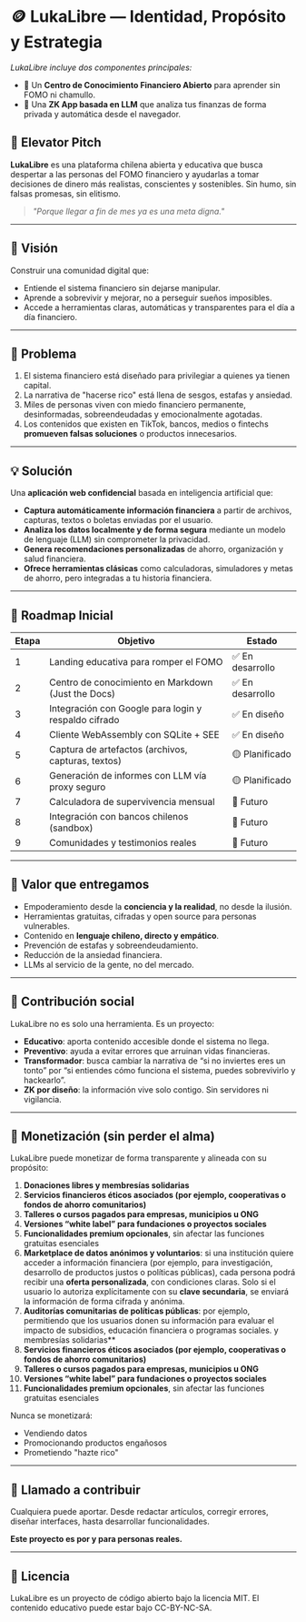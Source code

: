 # 🪙 LukaLibre — Identidad, Propósito y Estrategia

_LukaLibre incluye dos componentes principales:_

- 🧠 Un **Centro de Conocimiento Financiero Abierto** para aprender sin FOMO ni chamullo.
- 🔐 Una **ZK App basada en LLM** que analiza tus finanzas de forma privada y automática desde el navegador.

## 🎯 Elevator Pitch

**LukaLibre** es una plataforma chilena abierta y educativa que busca despertar a las personas del FOMO financiero y ayudarlas a tomar decisiones de dinero más realistas, conscientes y sostenibles. Sin humo, sin falsas promesas, sin elitismo.

> *"Porque llegar a fin de mes ya es una meta digna."*

---

## 🌱 Visión

Construir una comunidad digital que:
- Entiende el sistema financiero sin dejarse manipular.
- Aprende a sobrevivir y mejorar, no a perseguir sueños imposibles.
- Accede a herramientas claras, automáticas y transparentes para el día a día financiero.

---

## 🚧 Problema

1. El sistema financiero está diseñado para privilegiar a quienes ya tienen capital.
2. La narrativa de "hacerse rico" está llena de sesgos, estafas y ansiedad.
3. Miles de personas viven con miedo financiero permanente, desinformadas, sobreendeudadas y emocionalmente agotadas.
4. Los contenidos que existen en TikTok, bancos, medios o fintechs **promueven falsas soluciones** o productos innecesarios.

---

## 💡 Solución

Una **aplicación web confidencial** basada en inteligencia artificial que:

- **Captura automáticamente información financiera** a partir de archivos, capturas, textos o boletas enviadas por el usuario.
- **Analiza los datos localmente y de forma segura** mediante un modelo de lenguaje (LLM) sin comprometer la privacidad.
- **Genera recomendaciones personalizadas** de ahorro, organización y salud financiera.
- **Ofrece herramientas clásicas** como calculadoras, simuladores y metas de ahorro, pero integradas a tu historia financiera.

---

## 🧭 Roadmap Inicial

| Etapa | Objetivo | Estado |
|-------|----------|--------|
| 1     | Landing educativa para romper el FOMO | ✅ En desarrollo |
| 2     | Centro de conocimiento en Markdown (Just the Docs) | ✅ En desarrollo |
| 3     | Integración con Google para login y respaldo cifrado | ✅ En diseño |
| 4     | Cliente WebAssembly con SQLite + SEE | ✅ En diseño |
| 5     | Captura de artefactos (archivos, capturas, textos) | 🟡 Planificado |
| 6     | Generación de informes con LLM vía proxy seguro | 🟡 Planificado |
| 7     | Calculadora de supervivencia mensual | 🔲 Futuro |
| 8     | Integración con bancos chilenos (sandbox) | 🔲 Futuro |
| 9     | Comunidades y testimonios reales | 🔲 Futuro |

---

## 💚 Valor que entregamos

- Empoderamiento desde la **conciencia y la realidad**, no desde la ilusión.
- Herramientas gratuitas, cifradas y open source para personas vulnerables.
- Contenido en **lenguaje chileno, directo y empático**.
- Prevención de estafas y sobreendeudamiento.
- Reducción de la ansiedad financiera.
- LLMs al servicio de la gente, no del mercado.

---

## 🧠 Contribución social

LukaLibre no es solo una herramienta. Es un proyecto:

- **Educativo**: aporta contenido accesible donde el sistema no llega.
- **Preventivo**: ayuda a evitar errores que arruinan vidas financieras.
- **Transformador**: busca cambiar la narrativa de “si no inviertes eres un tonto” por “si entiendes cómo funciona el sistema, puedes sobrevivirlo y hackearlo”.
- **ZK por diseño**: la información vive solo contigo. Sin servidores ni vigilancia.

---

## 💸 Monetización (sin perder el alma)

LukaLibre puede monetizar de forma transparente y alineada con su propósito:

1. **Donaciones libres y membresías solidarias**
2. **Servicios financieros éticos asociados (por ejemplo, cooperativas o fondos de ahorro comunitarios)**
3. **Talleres o cursos pagados para empresas, municipios u ONG**
4. **Versiones “white label” para fundaciones o proyectos sociales**
5. **Funcionalidades premium opcionales**, sin afectar las funciones gratuitas esenciales
6. **Marketplace de datos anónimos y voluntarios**: si una institución quiere acceder a información financiera (por ejemplo, para investigación, desarrollo de productos justos o políticas públicas), cada persona podrá recibir una **oferta personalizada**, con condiciones claras. Solo si el usuario lo autoriza explícitamente con su **clave secundaria**, se enviará la información de forma cifrada y anónima. 
7. **Auditorías comunitarias de políticas públicas**: por ejemplo, permitiendo que los usuarios donen su información para evaluar el impacto de subsidios, educación financiera o programas sociales.
 y membresías solidarias**
2. **Servicios financieros éticos asociados (por ejemplo, cooperativas o fondos de ahorro comunitarios)**
3. **Talleres o cursos pagados para empresas, municipios u ONG**
4. **Versiones “white label” para fundaciones o proyectos sociales**
5. **Funcionalidades premium opcionales**, sin afectar las funciones gratuitas esenciales

Nunca se monetizará:
- Vendiendo datos
- Promocionando productos engañosos
- Prometiendo "hazte rico"

---

## 🤝 Llamado a contribuir

Cualquiera puede aportar. Desde redactar artículos, corregir errores, diseñar interfaces, hasta desarrollar funcionalidades.

**Este proyecto es por y para personas reales.**

---

## 🧾 Licencia

LukaLibre es un proyecto de código abierto bajo la licencia MIT. El contenido educativo puede estar bajo CC-BY-NC-SA.
